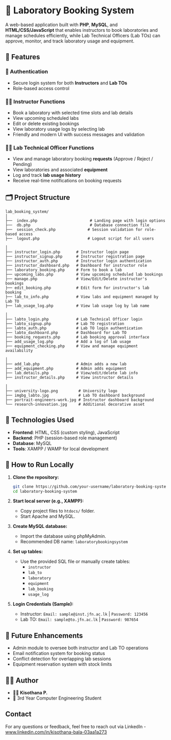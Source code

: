 # 🧪 Laboratory Booking System

A web-based application built with **PHP**, **MySQL**, and **HTML/CSS/JavaScript** that enables instructors to book laboratories and manage schedules efficiently, while Lab Technical Officers (Lab TOs) can approve, monitor, and track laboratory usage and equipment.


## 📌 Features

### 🔐 Authentication
- Secure login system for both **Instructors** and **Lab TOs**
- Role-based access control

### 👨‍🏫 Instructor Functions
- Book a laboratory with selected time slots and lab details
- View upcoming scheduled labs
- Edit or delete existing bookings
- View laboratory usage logs by selecting lab
- Friendly and modern UI with success messages and validation

### 🧑‍🔬 Lab Technical Officer Functions
- View and manage laboratory booking **requests** (Approve / Reject / Pending)
- View laboratories and associated **equipment**
- Log and track **lab usage history**
- Receive real-time notifications on booking requests


## 🗂️ Project Structure

```
lab_booking_system/
│
├──  index.php                       # Landing page with login options
├──  db.php                          # Database connection file
├──  session_check.php              # Session validation for role-based access
├──  logout.php                     # Logout script for all users

│   
├── instructor_login.php       # Instructor login page
├── instructor_signup.php      # Instructor registration page
├── instructor_auth.php        # Instructor login authentication
├── instructor_dashboard.php   # Dashboard for instructor role
├── laboratory_booking.php     # Form to book a lab
├── upcoming_labs.php          # View upcoming scheduled lab bookings
├── manage.php                 # View/Edit/Delete instructor's bookings
├── edit_booking.php           # Edit form for instructor's lab booking
├── lab_to_info.php            # View labs and equipment managed by Lab TO
├── lab_usage_log.php          # View lab usage log by lab name

│   
├── labto_login.php            # Lab Technical Officer login
├── labto_signup.php           # Lab TO registration
├── labto_auth.php             # Lab TO login authentication
├── labto_dashboard.php        # Dashboard for Lab TO
├── booking_requests.php       # Lab booking approval interface
├── add_usage_log.php          # Add a log of lab usage
├── equipment_checking.php     # View and manage equipment availability

│   
├── add_lab.php                # Admin adds a new lab
├── add_equipment.php          # Admin adds equipment
├── lab_details.php            # View/edit/delete lab info
├── instructor_details.php     # View instructor details

│   
├── university-logo.png         # University logo
├── imgbg_labto.jpg             # Lab TO dashboard background
├── portrait-engineers-work.jpg # Instructor dashboard background
└── research-innovation.jpg     # Additional decorative asset

```

## 🧰 Technologies Used

- **Frontend**: HTML, CSS (custom styling), JavaScript
- **Backend**: PHP (session-based role management)
- **Database**: MySQL
- **Tools**: XAMPP / WAMP for local development


## 🧪 How to Run Locally

1. **Clone the repository:**
   ```bash
   git clone https://github.com/your-username/laboratory-booking-system.git
   cd laboratory-booking-system
   ```

2. **Start local server (e.g., XAMPP):**
   - Copy project files to `htdocs/` folder.
   - Start Apache and MySQL.

3. **Create MySQL database:**
   - Import the database using phpMyAdmin.
   - Recommended DB name: `laboratorybookingsystem`

4. **Set up tables:**
   - Use the provided SQL file or manually create tables:
     - `instructor`
     - `lab_to`
     - `laboratory`
     - `equipment`
     - `lab_booking`
     - `usage_log`

5. **Login Credentials (Sample):**
   - Instructor: `Email: sample@inst.jfn.ac.lk` | `Password: 123456`
   - Lab TO: `Email: sample@to.jfn.ac.lk` | `Password: 987654`


## 🚀 Future Enhancements

- Admin module to oversee both instructor and Lab TO operations
- Email notification system for booking status
- Conflict detection for overlapping lab sessions
- Equipment reservation system with stock limits


## 🧑‍💻 Author

- 👩‍💻 **Kisothana P.**
- 🏫 3rd Year Computer Engineering Student

## Contact
For any questions or feedback, feel free to reach out via LinkedIn - www.linkedin.com/in/kisothana-bala-03aa1a273
